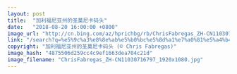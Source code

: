```yaml
---
layout: post
title:  "加利福尼亚州的圣莫尼卡码头"
date:   "2018-08-20 16:00:00 +0800"
image_url: "http://cn.bing.com/az/hprichbg/rb/ChrisFabregas_ZH-CN11030716797_1920x1080.jpg"
link: "/search?q=%e5%9c%a3%e8%8e%ab%e5%b0%bc%e5%8d%a1%e7%a0%81%e5%a4%b4&form=hpcapt&mkt=zh-cn"
copyright: "加利福尼亚州的圣莫尼卡码头 (© Chris Fabregas)"
image_hash: "4875506d259cc4c9ef1663dea704c21d"
image_filename: "ChrisFabregas_ZH-CN11030716797_1920x1080.jpg"
---
```

